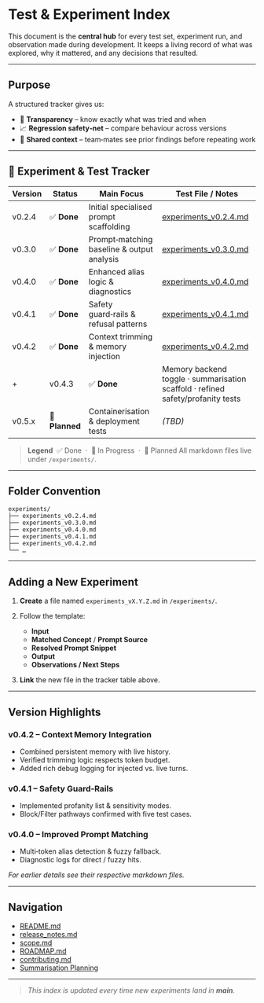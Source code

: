 # Test & Experiment Index

This document is the **central hub** for every test set, experiment run, and observation made during development.
It keeps a living record of what was explored, why it mattered, and any decisions that resulted.

---

## Purpose

A structured tracker gives us:

* 📜 **Transparency** – know exactly what was tried and when
* 📈 **Regression safety‑net** – compare behaviour across versions
* 🤝 **Shared context** – team‑mates see prior findings before repeating work

---

## 📂 Experiment & Test Tracker

| Version | Status             | Main Focus                                     | Test File / Notes                                 |
| ------- | ------------------ | ---------------------------------------------- | ------------------------------------------------- |
| v0.2.4  | ✅ **Done**         | Initial specialised prompt scaffolding         | [experiments\_v0.2.4.md](./v0.2.4.md_experiments) |
| v0.3.0  | ✅ **Done**         | Prompt‑matching baseline & output analysis     | [experiments\_v0.3.0.md](./v0.3.0.md_experiments) |
| v0.4.0  | ✅ **Done**         | Enhanced alias logic & diagnostics             | [experiments\_v0.4.0.md](./v0.4.0.md_experiments) |
| v0.4.1  | ✅ **Done**         | Safety guard‑rails & refusal patterns          | [experiments\_v0.4.1.md](./v0.4.1.md_experiments) |
| v0.4.2  | ✅ **Done**         | Context trimming & memory injection            | [experiments\_v0.4.2.md](./v0.4.2.md_experiments) |
+| v0.4.3  | ✅ **Done**        | Memory backend toggle · summarisation scaffold · refined safety/profanity tests | [experiments\_v0.4.3.md](./v0.4.3.md_experiments) |
| v0.5.x  | 🔼 **Planned**     | Containerisation & deployment tests            | *(TBD)*                                           |

> **Legend**  ✅ Done  ·  🔄 In Progress  ·  🔼 Planned
> All markdown files live under `/experiments/`.

---

## Folder Convention

```text
experiments/
├── experiments_v0.2.4.md
├── experiments_v0.3.0.md
├── experiments_v0.4.0.md
├── experiments_v0.4.1.md
├── experiments_v0.4.2.md
└── …
```

---

## Adding a New Experiment

1. **Create** a file named `experiments_vX.Y.Z.md` in `/experiments/`.

2. Follow the template:

   * **Input**
   * **Matched Concept** / **Prompt Source**
   * **Resolved Prompt Snippet**
   * **Output**
   * **Observations / Next Steps**

3. **Link** the new file in the tracker table above.

---

## Version Highlights

### v0.4.2 – Context Memory Integration

* Combined persistent memory with live history.
* Verified trimming logic respects token budget.
* Added rich debug logging for injected vs. live turns.

### v0.4.1 – Safety Guard‑Rails

* Implemented profanity list & sensitivity modes.
* Block/Filter pathways confirmed with five test cases.

### v0.4.0 – Improved Prompt Matching

* Multi‑token alias detection & fuzzy fallback.
* Diagnostic logs for direct / fuzzy hits.

*For earlier details see their respective markdown files.*

---

## Navigation

* [README.md](../README.md)
* [release\_notes.md](../docs/release_notes.md)
* [scope.md](../docs/scope.md)
* [ROADMAP.md](../docs/roadmap.md)
* [contributing.md](../docs/contributing.md)
* [Summarisation Planning](./docs/summarisation_planning.md)

---

> *This index is updated every time new experiments land in **main**.*
